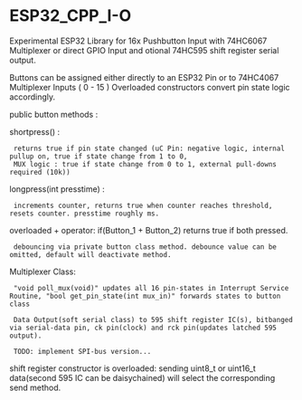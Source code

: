 # ESP32_CPP_I-O

Experimental ESP32 Library for 16x Pushbutton Input with 74HC6067 Multiplexer or direct GPIO Input
and otional 74HC595 shift register serial output.

Buttons can be assigned either directly to an ESP32 Pin or to 74HC4067 Multiplexer Inputs ( 0 - 15 )
Overloaded constructors convert pin state logic accordingly.
    
    
 public button methods  : 
 
 shortpress() : 

     returns true if pin state changed (uC Pin: negative logic, internal pullup on, true if state change from 1 to 0, 
     MUX logic : true if state change from 0 to 1, external pull-downs required (10k))

 longpress(int presstime)  : 

     increments counter, returns true when counter reaches threshold, resets counter. presstime roughly ms.

 overloaded + operator: if(Button_1 + Button_2) returns true if both pressed. 

     debouncing via private button class method. debounce value can be omitted, default will deactivate method.

 Multiplexer Class: 
 
     "void poll_mux(void)" updates all 16 pin-states in Interrupt Service Routine, "bool get_pin_state(int mux_in)" forwards states to button class

     Data Output(soft serial class) to 595 shift register IC(s), bitbanged via serial-data pin, ck pin(clock) and rck pin(updates latched 595 output). 

     TODO: implement SPI-bus version...
 
 shift register constructor is overloaded: sending uint8_t or uint16_t data(second 595 IC can be daisychained) will select the corresponding send method.
